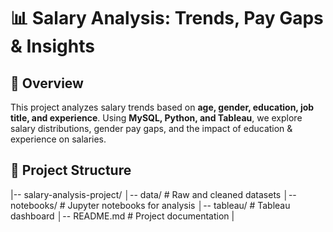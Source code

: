 # 📊 Salary Analysis: Trends, Pay Gaps & Insights

## 📌 Overview
This project analyzes salary trends based on **age, gender, education, job title, and experience**. Using **MySQL, Python, and Tableau**, we explore salary distributions, gender pay gaps, and the impact of education & experience on salaries.

## 📂 Project Structure

|-- salary-analysis-project/ │-- data/ # Raw and cleaned datasets │-- notebooks/ # Jupyter notebooks for analysis │-- tableau/ # Tableau dashboard │-- README.md # Project documentation |
